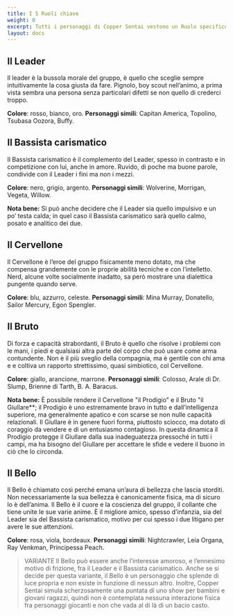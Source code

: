 ```yaml
---
title: I 5 Ruoli chiave
weight: 0
excerpt: Tutti i personaggi di Copper Sentai vestono un Ruolo specifico nella fiction
layout: docs
---
```

## Il Leader

Il leader è la bussola morale del gruppo, è quello che sceglie sempre intuitivamente la cosa giusta da fare. Pignolo, boy scout nell’animo, a prima vista sembra una persona senza particolari difetti se non quello di crederci troppo.

**Colore**: rosso, bianco, oro.
**Personaggi simili**: Capitan America, Topolino, Tsubasa Oozora, Buffy.

## Il Bassista carismatico

Il Bassista carismatico è il complemento del Leader, spesso in contrasto e in competizione con lui, anche in amore. Ruvido, di poche ma buone parole, condivide con il Leader i fini ma non i mezzi.

**Colore**: nero, grigio, argento.
**Personaggi simili**: Wolverine, Morrigan, Vegeta, Willow.

<div class="note"><strong>Nota bene:</strong> Si può anche decidere che il Leader sia quello impulsivo e un po’ testa calda; in quel caso il Bassista carismatico sarà quello calmo, posato e analitico dei due.</div>

## Il Cervellone

Il Cervellone è l’eroe del gruppo fisicamente meno dotato, ma che compensa grandemente con le proprie abilità tecniche e con l’intelletto. Nerd, alcune volte socialmente inadatto, sa però mostrare una dialettica pungente quando serve.

**Colore**: blu, azzurro, celeste.
**Personaggi simili**: Mina Murray, Donatello, Sailor Mercury, Egon Spengler.

## Il Bruto

Di forza e capacità strabordanti, il Bruto è quello che risolve i problemi con le mani, i piedi e qualsiasi altra parte del corpo che può usare come arma contundente. Non è il più sveglio della compagnia, ma è gentile con chi ama e e coltiva un rapporto strettissimo, quasi simbiotico, col Cervellone.

**Colore**: giallo, arancione, marrone.
**Personaggi simili**: Colosso, Arale di Dr. Slump, Brienne di Tarth, B. A. Baracus.

<div class="note"><strong>Nota bene:</strong> È possibile rendere il Cervellone "il Prodigio" e il Bruto "il Giullare**; il Prodigio è uno estremamente bravo in tutto e dall’intelligenza superiore, ma generalmente apatico e con scarse se non nulle capacità relazionali. Il Giullare è in genere fuori forma, piuttosto sciocco, ma dotato di coraggio da vendere e di un entusiasmo contagioso.
In questa dinamica il Prodigio protegge il Giullare dalla sua inadeguatezza pressoché in tutti i campi, ma ha bisogno del Giullare per accettare le sfide e vedere il buono in ciò che lo circonda.</div>

## Il Bello

Il Bello è chiamato così perché emana un’aura di bellezza che lascia storditi. Non necessariamente la sua bellezza è canonicamente fisica, ma di sicuro lo è dell’anima.  Il Bello è il cuore e la coscienza del gruppo, il collante che tiene unite le sue varie anime. È il migliore amico, spesso d’infanzia, sia del Leader sia del Bassista carismatico, motivo per cui spesso i due litigano per avere le sue attenzioni.

**Colore**: rosa, viola, bordeaux.
**Personaggi simili**: Nightcrawler, Leia Organa, Ray Venkman, Principessa Peach.

> VARIANTE
> Il Bello può essere anche l’interesse amoroso, e l’ennesimo motivo di frizione, fra il Leader e il Bassista carismatico. Anche se si decide per questa variante, il Bello è un personaggio che splende di luce propria e non esiste in funzione di nessun altro.
> Inoltre, Copper Sentai simula scherzosamente una puntata di uno show per bambini e giovani ragazzi, quindi non è contemplata nessuna interazione fisica fra personaggi giocanti e non che vada al di là di un bacio casto.
